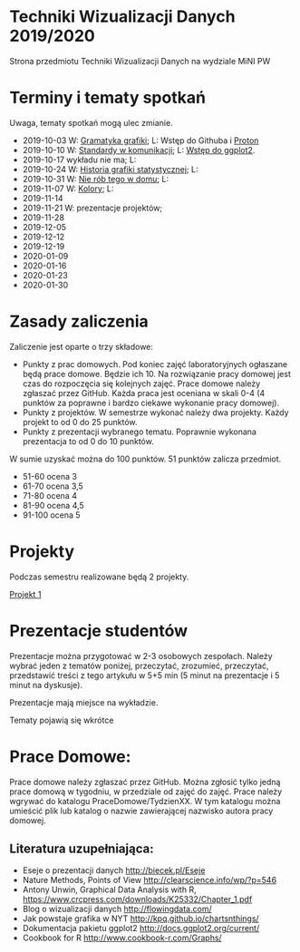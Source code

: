 # Techniki Wizualizacji Danych 2019/2020

Strona przedmiotu Techniki Wizualizacji Danych na wydziale MiNI PW

# Terminy i tematy spotkań

Uwaga, tematy spotkań mogą ulec zmianie.

* 2019-10-03 W: [Gramatyka grafiki](http://biecek.pl/Eseje/indexGramatyka.html); L: Wstęp do Githuba i [Proton](https://github.com/mini-pw/2020Z-TechnikiWizualizacjiDanych/tree/master/proton)
* 2019-10-10 W: [Standardy w komunikacji](http://www.ibcs-a.org/); L: [Wstęp do ggplot2](https://github.com/mini-pw/2020Z-TechnikiWizualizacjiDanych/tree/master/Materia%C5%82y/TYDZIEN2).
* 2019-10-17 wykładu nie ma; L:
* 2019-10-24 W: [Historia grafiki statystycznej](http://biecek.pl/Eseje/indexHistoria.html); L: 
* 2019-10-31 W: [Nie rób tego w domu](http://biecek.pl/Eseje/indexPomylka.html); L:
* 2019-11-07 W: [Kolory](http://biecek.pl/Eseje/indexKolory.html); L:
* 2019-11-14
* 2019-11-21 W: prezentacje projektów;
* 2019-11-28
* 2019-12-05
* 2019-12-12
* 2019-12-19
* 2020-01-09
* 2020-01-16
* 2020-01-23
* 2020-01-30


# Zasady zaliczenia

Zaliczenie jest oparte o trzy składowe:

* Punkty z prac domowych. Pod koniec zajęć laboratoryjnych ogłaszane będą prace domowe. Będzie ich 10. Na rozwiązanie pracy domowej jest czas do rozpoczęcia się kolejnych zajęć. Prace domowe należy zgłaszać przez GitHub. Każda praca jest oceniana w skali 0-4 (4 punktów za poprawne i bardzo ciekawe wykonanie pracy domowej).
* Punkty z projektów. W semestrze wykonać należy dwa projekty. Każdy projekt to od 0 do 25 punktów. 
* Punkty z prezentacji wybranego tematu. Poprawnie wykonana prezentacja to od 0 do 10 punktów.

W sumie uzyskać można do 100 punktów. 51 punktów zalicza przedmiot.

* 51-60 ocena 3
* 61-70 ocena 3,5
* 71-80 ocena 4
* 81-90 ocena 4,5
* 91-100 ocena 5

# Projekty

Podczas semestru realizowane będą 2 projekty. 

[Projekt 1](Projekt1/README.md)

# Prezentacje studentów

Prezentacje można przygotować w 2-3 osobowych zespołach. Należy wybrać jeden z tematów poniżej, przeczytać, zrozumieć, przeczytać, przedstawić treści z tego artykułu w 5+5 min (5 minut na prezentacje i 5 minut na dyskusje).

Prezentacje mają miejsce na wykładzie. 

Tematy pojawią się wkrótce

# Prace Domowe:

Prace domowe należy zgłaszać przez GitHub. 
Można zgłosić tylko jedną prace domową w tygodniu, w przedziale od zajęć do zajęć. 
Prace należy wgrywać do katalogu PraceDomowe/TydzienXX. 
W tym katalogu można umieścić plik lub katalog o nazwie zawierającej nazwisko autora pracy domowej.


Literatura uzupełniająca:
-------------------------
* Eseje o prezentacji danych http://biecek.pl/Eseje
* Nature Methods, Points of View http://clearscience.info/wp/?p=546
* Antony Unwin, Graphical Data Analysis with R, https://www.crcpress.com/downloads/K25332/Chapter_1.pdf
* Blog o wizualizacji danych http://flowingdata.com/
* Jak powstaje grafika w NYT http://kpq.github.io/chartsnthings/
* Dokumentacja pakietu ggplot2 http://docs.ggplot2.org/current/
* Cookbook for R http://www.cookbook-r.com/Graphs/

